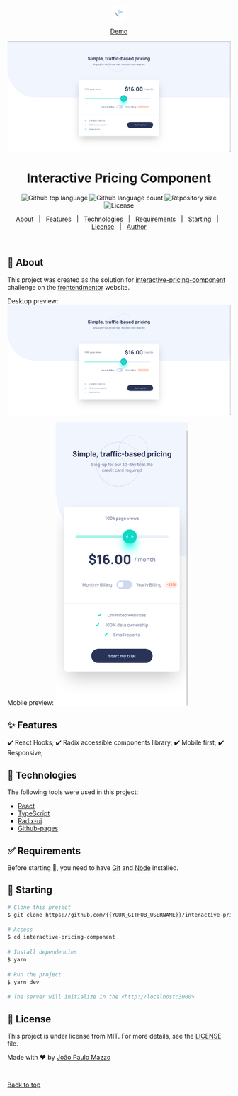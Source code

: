 <div align="center" id="top"> 
  <img src="./.github/app_icon.png" alt="Interactive Pricing Component" />


  <a href="https://joaopmazzo.github.io/interactive-pricing-component/">Demo</a>
  

  <img src="./.github/desktop_screen.png" alt="desktop screen view" />
</div>

<h1 align="center">Interactive Pricing Component</h1>

<p align="center">
  <img alt="Github top language" src="https://img.shields.io/github/languages/top/joaopmazzo/interactive-pricing-component?color=56BEB8">

  <img alt="Github language count" src="https://img.shields.io/github/languages/count/joaopmazzo/interactive-pricing-component?color=56BEB8">

  <img alt="Repository size" src="https://img.shields.io/github/repo-size/joaopmazzo/interactive-pricing-component?color=56BEB8">

  <img alt="License" src="https://img.shields.io/github/license/joaopmazzo/interactive-pricing-component?color=56BEB8">

  <!-- <img alt="Github issues" src="https://img.shields.io/github/issues/{{YOUR_GITHUB_USERNAME}}/interactive-pricing-component?color=56BEB8" /> -->

  <!-- <img alt="Github forks" src="https://img.shields.io/github/forks/{{YOUR_GITHUB_USERNAME}}/interactive-pricing-component?color=56BEB8" /> -->

  <!-- <img alt="Github stars" src="https://img.shields.io/github/stars/{{YOUR_GITHUB_USERNAME}}/interactive-pricing-component?color=56BEB8" /> -->
</p>

<!-- Status -->

<!-- <h4 align="center"> 
	🚧  Interactive Pricing Component 🚀 Under construction...  🚧
</h4> 

<hr> -->

<p align="center">
  <a href="#dart-about">About</a> &#xa0; | &#xa0; 
  <a href="#sparkles-features">Features</a> &#xa0; | &#xa0;
  <a href="#rocket-technologies">Technologies</a> &#xa0; | &#xa0;
  <a href="#white_check_mark-requirements">Requirements</a> &#xa0; | &#xa0;
  <a href="#checkered_flag-starting">Starting</a> &#xa0; | &#xa0;
  <a href="#memo-license">License</a> &#xa0; | &#xa0;
  <a href="https://github.com/{{YOUR_GITHUB_USERNAME}}" target="_blank">Author</a>
</p>

<br>

## :dart: About ##

This project was created as the solution for [interactive-pricing-component](https://www.frontendmentor.io/challenges/interactive-pricing-component-t0m8PIyY8/hub/responsive-and-interactive-rating-component-PaLGhnSDDe) challenge on the [frontendmentor](https://www.frontendmentor.io/home) website.

Desktop preview:
  <img src="./.github/desktop_screen.png" alt="desktop screen view" />

Mobile preview: 
  <img src="./.github/mobile_screen.png" alt="Mobile screen view" width="300px" />

## :sparkles: Features ##

:heavy_check_mark: React Hooks;
:heavy_check_mark: Radix accessible components library;
:heavy_check_mark: Mobile first;
:heavy_check_mark: Responsive;

## :rocket: Technologies ##

The following tools were used in this project:

- [React](https://pt-br.reactjs.org/)
- [TypeScript](https://www.typescriptlang.org/)
- [Radix-ui](https://www.radix-ui.com/)
- [Github-pages](https://pages.github.com/)

## :white_check_mark: Requirements ##

Before starting :checkered_flag:, you need to have [Git](https://git-scm.com) and [Node](https://nodejs.org/en/) installed.

## :checkered_flag: Starting ##

```bash
# Clone this project
$ git clone https://github.com/{{YOUR_GITHUB_USERNAME}}/interactive-pricing-component

# Access
$ cd interactive-pricing-component

# Install dependencies
$ yarn

# Run the project
$ yarn dev

# The server will initialize in the <http://localhost:3000>
```

## :memo: License ##

This project is under license from MIT. For more details, see the [LICENSE](LICENSE.md) file.


Made with :heart: by <a href="https://github.com/joaopmazzo" target="_blank">João Paulo Mazzo</a>

&#xa0;

<a href="#top">Back to top</a>
